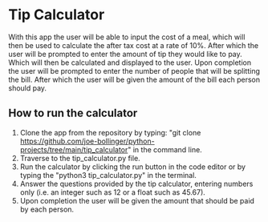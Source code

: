 # Tip Calculator

With this app the user will be able to input the cost of a meal, which will then be used to calculate the after tax cost at a rate of 10%. After which the user will be prompted to enter the amount of tip they would like to pay.
Which will then be calculated and displayed to the user. Upon completion the user will be prompted to enter the number of people that will be splitting the bill. After which the user will be given the amount of the bill each person should pay.

## How to run the calculator

1. Clone the app from the repository by typing: "git clone https://github.com/joe-bollinger/python-projects/tree/main/tip_calculator" in the command line.
2. Traverse to the tip_calculator.py file.
3. Run the calculator by clicking the run button in the code editor
   or by typing the "python3 tip_calculator.py" in the terminal.
4. Answer the questions provided by the tip calculator, entering numbers only (i.e. an integer such as 12 or a float such as 45.67).
5. Upon completion the user will be given the amount that should be paid by each person.
